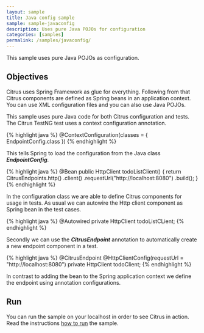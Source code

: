 ```yaml
---
layout: sample
title: Java config sample
sample: sample-javaconfig
description: Uses pure Java POJOs for configuration
categories: [samples]
permalink: /samples/javaconfig/
---
```


This sample uses pure Java POJOs as configuration.

Objectives
---------

Citrus uses Spring Framework as glue for everything. Following from that Citrus components are
defined as Spring beans in an application context. You can use XML
configuration files and you can also use Java POJOs.

This sample uses pure Java code for both Citrus configuration and tests. The
Citrus TestNG test uses a context configuration annotation.

{% highlight java %}
@ContextConfiguration(classes = { EndpointConfig.class })
{% endhighlight %}
    
This tells Spring to load the configuration from the Java class ***EndpointConfig***.

{% highlight java %}
@Bean
public HttpClient todoListClient() {
    return CitrusEndpoints.http()
                .client()
                .requestUrl("http://localhost:8080")
                .build();
}
{% endhighlight %}
    
In the configuration class we are able to define Citrus components for usage in tests. As usual
we can autowire the Http client component as Spring bean in the test cases.
  
{% highlight java %}
@Autowired
private HttpClient todoListCLient;
{% endhighlight %}
     
Secondly we can use the ***CitrusEndpoint*** annotation to automatically create a new endpoint component in a test.
    
{% highlight java %}
@CitrusEndpoint
@HttpClientConfig(requestUrl = "http://localhost:8080")
private HttpClient todoClient;
{% endhighlight %}
    
In contrast to adding the bean to the Spring application context we define the endpoint using annotation configurations.    
                
Run
---------

You can run the sample on your localhost in order to see Citrus in action. Read the instructions [how to run](/samples/run/) the sample.